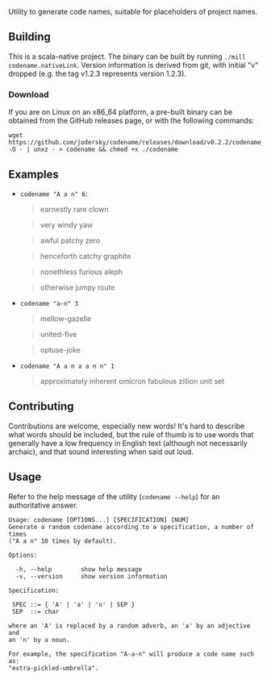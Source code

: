 Utility to generate code names, suitable for placeholders of project
names.

## Building
This is a scala-native project. The binary can be built by running
`./mill codename.nativeLink`. Version information is derived from git, with
initial "v" dropped (e.g. the tag v1.2.3 represents version 1.2.3).

### Download
If you are on Linux on an x86_64 platform, a pre-built binary can be
obtained from the GitHub releases page, or with the following
commands:

```
wget https://github.com/jodersky/codename/releases/download/v0.2.2/codename_linux_amd64.xz -O - | unxz - > codename && chmod +x ./codename
```

## Examples

- `codename "A a n" 6`:

  >earnestly rare clown

  >very windy yaw

  >awful patchy zero

  >henceforth catchy graphite

  >nonethless furious aleph

  >otherwise jumpy route

- `codename "a-n" 3`

  >mellow-gazelle

  >united-five

  >optuse-joke

- `codename "A a n a a n n" 1`

  >approximately inherent omicron fabulous zillion unit set

## Contributing

Contributions are welcome, especially new words! It's hard to describe
what words should be included, but the rule of thumb is to use words
that generally have a low frequency in English text (although not
necessarily archaic), and that sound interesting when said out loud.

## Usage
Refer to the help message of the utility (`codename --help`) for an
authoritative answer.

```
Usage: codename [OPTIONS...] [SPECIFICATION] [NUM]
Generate a random codename according to a specification, a number of times
("A a n" 10 times by default).

Options:

  -h, --help        show help message
  -v, --version     show version information

Specification:

 SPEC ::= { 'A' | 'a' | 'n' | SEP }
 SEP  ::= char

where an 'A' is replaced by a random adverb, an 'a' by an adjective and
an 'n' by a noun.

For example, the specification "A-a-n" will produce a code name such as:
"extra-pickled-umbrella".
```
